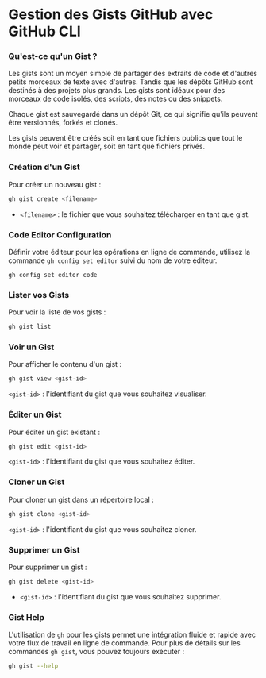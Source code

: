 # Gestion des Gists GitHub avec GitHub CLI

### Qu'est-ce qu'un Gist ?

Les gists sont un moyen simple de partager des extraits de code et d'autres petits morceaux de texte avec d'autres. Tandis que les dépôts GitHub sont destinés à des projets plus grands. Les gists sont idéaux pour des morceaux de code isolés, des scripts, des notes ou des snippets. 

Chaque gist est sauvegardé dans un dépôt Git, ce qui signifie qu'ils peuvent être versionnés, forkés et clonés.

Les gists peuvent être créés soit en tant que fichiers publics que tout le monde peut voir et partager, soit en tant que fichiers privés.

### Création d'un Gist

Pour créer un nouveau gist :

```bash
gh gist create <filename>
```

- `<filename>` : le fichier que vous souhaitez télécharger en tant que gist.


### Code Editor Configuration

Définir votre éditeur pour les opérations en ligne de commande, utilisez la commande `gh config set editor` suivi du nom de votre éditeur. 

```
gh config set editor code
```
### Lister vos Gists

Pour voir la liste de vos gists :

```bash
gh gist list
```

### Voir un Gist

Pour afficher le contenu d'un gist :

```bash
gh gist view <gist-id>
```
 `<gist-id>` : l'identifiant du gist que vous souhaitez visualiser.



### Éditer un Gist

Pour éditer un gist existant :

```bash
gh gist edit <gist-id>
```

`<gist-id>` : l'identifiant du gist que vous souhaitez éditer.


### Cloner un Gist

Pour cloner un gist dans un répertoire local :

```bash
gh gist clone <gist-id>
```
`<gist-id>` : l'identifiant du gist que vous souhaitez cloner.

### Supprimer un Gist

Pour supprimer un gist :

```bash
gh gist delete <gist-id>
```

- `<gist-id>` : l'identifiant du gist que vous souhaitez supprimer.

### Gist Help 

L'utilisation de `gh` pour les gists permet une intégration fluide et rapide avec votre flux de travail en ligne de commande. Pour plus de détails sur les commandes `gh gist`, vous pouvez toujours exécuter :

```bash
gh gist --help
```